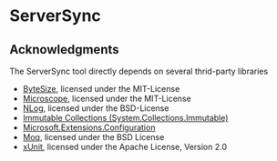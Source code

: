 ServerSync
==========

Acknowledgments
---------------

The ServerSync tool directly depends on several thrid-party libraries

- [ByteSize](https://github.com/omar/ByteSize), licensed under the MIT-License
- [Microscope](http://github.com/clotheshorse/microscope), licensed under the MIT-License
- [NLog](http://nlog-project.org/), licensed under the BSD-License
- [Immutable Collections (System.Collections.Immutable)](https://www.microsoft.com/net)
- [Microsoft.Extensions.Configuration](https://www.nuget.org/packages/Microsoft.Extensions.Configuration)
- [Moq](https://github.com/Moq/moq4), licensed under the BSD License
- [xUnit](https://xunit.github.io/), licensed under the Apache License, Version 2.0


